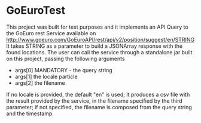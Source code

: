 # GoEuroTest

This project was built for test purposes and it implements an API Query to the GoEuro rest Service available on http://www.goeuro.com/GoEuroAPI/rest/api/v2/position/suggest/en/STRING
It takes STRING as a parameter to build a JSONArray response with the found locations. 
The user can call the service through a standalone jar built on this project, passing the following arguments
- args[0] MANDATORY - the query string
- args[1] the locale particle
- args[2] the filename

If no locale is provided, the default "en" is used;
It produces a csv file with the result provided by the service, in the filename specified by the third parameter; if not specified, the filename is composed from the query string and the timestamp.
